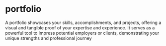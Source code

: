 # portfolio
A portfolio showcases your skills, accomplishments, and projects, offering a visual and tangible proof of your expertise and experience. It serves as a powerful tool to impress potential employers or clients, demonstrating your unique strengths and professional journey

